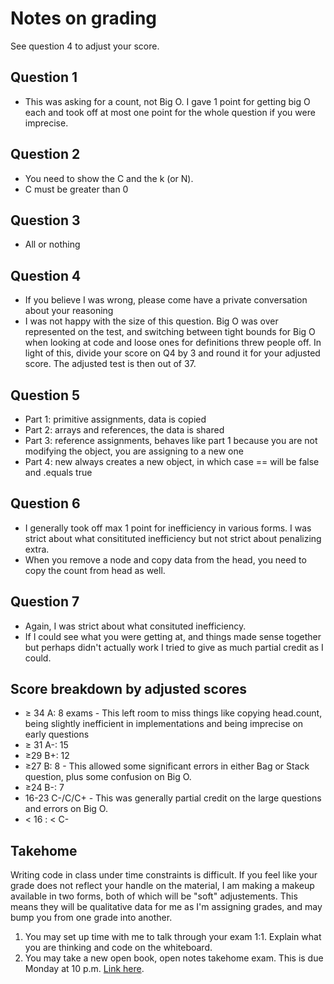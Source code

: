 # Notes on grading

See question 4 to adjust your score.

## Question 1
- This was asking for a count, not Big O. I gave 1 point for getting big O each and took off at most one point for the whole question if you were imprecise.

## Question 2
- You need to show the C and the k (or N).
- C must be greater than 0

## Question 3
- All or nothing

## Question 4
- If you believe I was wrong, please come have a private conversation about your reasoning
- I was not happy with the size of this question. Big O was over represented on the test, and switching between tight bounds for Big O when looking at code and loose ones for definitions threw people off. In light of this, divide your score on Q4 by 3 and round it for your adjusted score. The adjusted test is then out of 37.

## Question 5
- Part 1: primitive assignments, data is copied
- Part 2: arrays and references, the data is shared
- Part 3: reference assignments, behaves like part 1 because you are not modifying the object, you are assigning to a new one
- Part 4: new always creates a new object, in which case == will be false and .equals true

## Question 6
- I generally took off max 1 point for inefficiency in various forms. I was strict about what consitituted inefficiency but not strict about penalizing extra.
- When you remove a node and copy data from the head, you need to copy the count from head as well.

## Question 7
- Again, I was strict about what consituted inefficiency.
- If I could see what you were getting at, and things made sense together but perhaps didn't actually work I tried to give as much partial credit as I could.

## Score breakdown by adjusted scores

- ≥ 34 A: 8 exams - This left room to miss things like copying head.count, being slightly inefficient in implementations and being imprecise on early questions
- ≥ 31 A-: 15 
- ≥29 B+: 12 
- ≥27 B: 8  - This allowed some significant errors in either Bag or Stack question, plus some confusion on Big O.
- ≥24 B-: 7
- 16-23 C-/C/C+ - This was generally partial credit on the large questions and errors on Big O.
- < 16 : < C-


## Takehome

Writing code in class under time constraints is difficult. If you feel like your grade does not reflect your handle on the material, I am making a makeup available in two forms, both of which will be "soft" adjustements. This means they will be qualitative data for me as I'm assigning grades, and may bump you from one grade into another.

1. You may set up time with me to talk through your exam 1:1. Explain what you are thinking and code on the whiteboard. 
2. You may take a new open book, open notes takehome exam. This is due Monday at 10 p.m. [Link here](https://github.com/svtuck/svtuck.github.io/blob/master/CS201/exam1_takehome.pdf).
